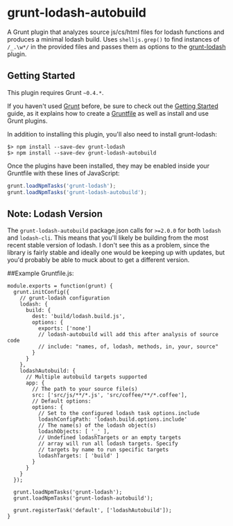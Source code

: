 grunt-lodash-autobuild
======================

A Grunt plugin that analyzes source js/cs/html files for lodash functions and
produces a minimal lodash build. Uses `shelljs.grep()` to find instances of
`/_.\w*/` in the provided files and passes them as options to the
[grunt-lodash](https://github.com/lodash/grunt-lodash) plugin.

## Getting Started
This plugin requires Grunt `~0.4.*`.

If you haven't used [Grunt](http://gruntjs.com/) before, be sure to check out
the [Getting Started](http://gruntjs.com/getting-started) guide, as it explains
how to create a [Gruntfile](http://gruntjs.com/sample-gruntfile) as well as
install and use Grunt plugins. 

In addition to installing this plugin, you'll also need to install grunt-lodash:

```shell
$> npm install --save-dev grunt-lodash
$> npm install --save-dev grunt-lodash-autobuild
```

Once the plugins have been installed, they may be enabled inside your Gruntfile
with these lines of JavaScript:

```js
grunt.loadNpmTasks('grunt-lodash');
grunt.loadNpmTasks('grunt-lodash-autobuild');
```


## Note: Lodash Version

The `grunt-lodash-autobuild` package.json calls for `>=2.0.0` for both `lodash`
and `lodash-cli`. This means that you'll likely be building from the most recent
stable version of lodash. I don't see this as a problem, since the library is
fairly stable and ideally one would be keeping up with updates, but you'd
probably be able to muck about to get a different version.

##Example Gruntfile.js:

    module.exports = function(grunt) {
      grunt.initConfig({
        // grunt-lodash configuration
        lodash: {
          build: {
            dest: 'build/lodash.build.js',
            options: {
              exports: ['none']
              // lodash-autobuild will add this after analysis of source code
              // include: "names, of, lodash, methods, in, your, source" 
            }
          }
        },
        lodashAutobuild: {
          // Multiple autobuild targets supported
          app: {
            // The path to your source file(s)
            src: ['src/js/**/*.js', 'src/coffee/**/*.coffee'],
            // Default options:
            options: {
              // Set to the configured lodash task options.include
              lodashConfigPath: 'lodash.build.options.include'
              // The name(s) of the lodash object(s)
              lodashObjects: [ '_' ],
              // Undefined lodashTargets or an empty targets
              // array will run all lodash targets. Specify
              // targets by name to run specific targets
              lodashTargets: [ 'build' ]
            }            
          }
        }
      });
      
      grunt.loadNpmTasks('grunt-lodash');
      grunt.loadNpmTasks('grunt-lodash-autobuild');
      
      grunt.registerTask('default', ['lodashAutobuild']);
    }
